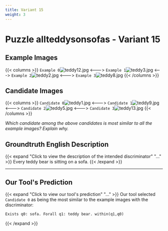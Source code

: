 ```yaml
---
title: Variant 15
weight: 3
---
```


# Puzzle allteddysonsofas - Variant 15

## Example Images
{{< columns >}}
`Example 0`![teddy12.jpg](/natscene-data/images/teddy12.jpg)
<--->
`Example 1`![teddy3.jpg](/natscene-data/images/teddy3.jpg)
<--->
`Example 2`![teddy2.jpg](/natscene-data/images/teddy2.jpg)
<--->
`Example 3`![teddy8.jpg](/natscene-data/images/teddy8.jpg)
{{< /columns >}}

## Candidate Images
{{< columns >}}
`Candidate 0`![teddy1.jpg](/natscene-data/images/teddy1.jpg)
<--->
`Candidate 1`![teddy9.jpg](/natscene-data/images/teddy9.jpg)
<--->
`Candidate 2`![teddy5.jpg](/natscene-data/images/teddy5.jpg)
<--->
`Candidate 3`![teddy13.jpg](/natscene-data/images/teddy13.jpg)
{{< /columns >}}

*Which candidate among the above candidates is most similar to all the example images? Explain why.*

## Groundtruth English Description

{{< expand "Click to view the description of the intended discriminator" "..." >}}
Every teddy bear is sitting on a sofa.
{{< /expand >}}

---



## Our Tool's Prediction

{{< expand "Click to view our tool's prediction" "..." >}}
Our tool selected `Candidate 0` as being the most similar to the example images with the discriminator:
```plaintext
Exists q0: sofa. Forall q1: teddy bear. within(q1,q0)
```
{{< /expand >}}
